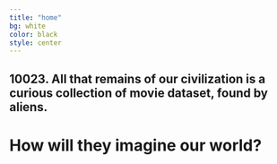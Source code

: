 ```yaml
---
title: "home"
bg: white
color: black
style: center
---
```


## 10023. All that remains of our civilization is a curious collection of movie dataset, found by aliens. 
# How will they imagine our world?

<!-- to add a bicycle image -->
<!-- <span class="fa-stack subtlecircle" style="font-size:100px; background:rgba(255,166,0,0.1)">
  <i class="fa fa-circle fa-stack-2x text-white"></i>
  <i class="fa fa-bicycle fa-stack-1x text-orange"></i>
</span> -->


<!-- colored text -->
<!-- # single-page jekyll theme
{: .text-purple} -->

